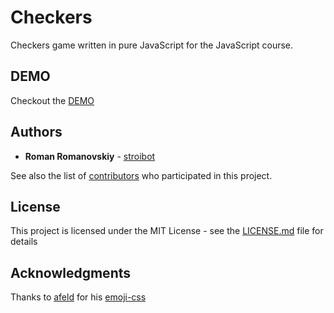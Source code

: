# Checkers

Checkers game written in pure JavaScript for the JavaScript course.

## DEMO

Checkout the [DEMO](https://stroibot.github.io/Checkers/)

## Authors

* **Roman Romanovskiy** - [stroibot](https://github.com/stroibot)

See also the list of [contributors](https://github.com/stroibot/Checkers/contributors) who participated in this project.

## License

This project is licensed under the MIT License - see the [LICENSE.md](LICENSE.md) file for details

## Acknowledgments

Thanks to [afeld](https://github.com/afeld) for his [emoji-css](https://github.com/afeld/emoji-css/)